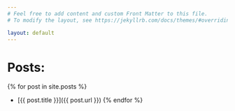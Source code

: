 ```yaml
---
# Feel free to add content and custom Front Matter to this file.
# To modify the layout, see https://jekyllrb.com/docs/themes/#overriding-theme-defaults

layout: default
---
```


# Posts: 
{% for post in site.posts %}
  - [{{ post.title }}]({{ post.url }})
{% endfor %}
